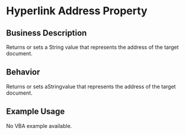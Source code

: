 # Hyperlink Address Property

## Business Description
Returns or sets a String value that represents the address of the target document.

## Behavior
Returns or sets aStringvalue that represents the address of the target document.

## Example Usage
No VBA example available.
